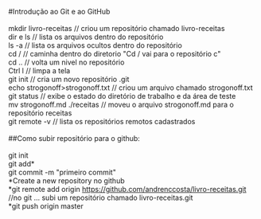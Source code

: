 #Introdução ao Git e ao GitHub<br /> 
<br />
mkdir livro-receitas // criou um repositório chamado livro-receitas <br />
dir e ls // lista os arquivos dentro do repositório <br />
ls -a // lista os arquivos ocultos dentro do repositório <br />
cd / // caminha dentro do diretorio  "Cd / vai para o repositório c" <br />
cd .. // volta um nivel no repositório <br />
Ctrl l // limpa a tela <br />
git init // cria um novo repositório .git <br />
echo strogonoff>strogonoff.txt // criou um arquivo chamado strogonoff.txt <br />
git status //  exibe o estado do diretório de trabalho e da área de teste <br />
mv strogonoff.md  ./receitas // moveu o arquivo strogonoff.md para o repositório receitas <br />
git remote -v // lista os repositórios remotos cadastrados <br />
<br />
##Como subir repositório para o github: <br />
<br />
git init <br />
git add* <br />
git commit -m "primeiro commit" <br />
*Create a new repository no github <br />
*git remote add origin https://github.com/andrenccosta/livro-receitas.git //no git ... subi um repositório chamado livro-receitas.git <br />
*git push origin master <br />